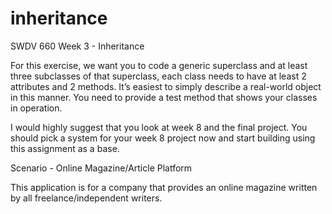 # inheritance
SWDV 660 Week 3 - Inheritance

For this exercise, we want you to code a generic superclass and at least three subclasses of that superclass, each class needs to have at least 2 attributes and 2 methods. It’s easiest to simply describe a real-world object in this manner.  You need to provide a test method that shows your classes in operation.

 

I would highly suggest that you look at week 8 and the final project.   You should pick a system for your week 8 project now and start building using this assignment as a base.

 

Scenario - Online Magazine/Article Platform

This application is for a company that provides an online magazine written by all freelance/independent writers.
